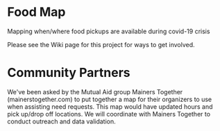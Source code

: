 # Food Map
Mapping when/where food pickups are available during covid-19 crisis

Please see the Wiki page for this project for ways to get involved. 

# Community Partners

We've been asked by the Mutual Aid group Mainers Together (mainerstogether.com) to put together a map for their organizers to use when assisting need requests. This map would have updated hours and pick up/drop off locations. We will coordinate with Mainers Together to conduct outreach and data validation.


